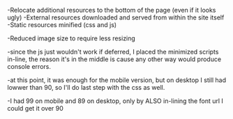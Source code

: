 -Relocate additional resources to the bottom of the page (even if it looks ugly)
-External resources downloaded and served from within the site itself
-Static resources minified (css and js)

-Reduced image size to require less resizing

-since the js just wouldn't work if deferred, I placed the minimized scripts in-line, the reason it's in the middle is cause any other way would produce console errors.

-at this point, it was enough for the mobile version, but on desktop I still had lowwer than 90, so I'll do last step with the css as well.

-I had 99 on mobile and 89 on desktop, only by ALSO in-lining the font url I could get it over 90